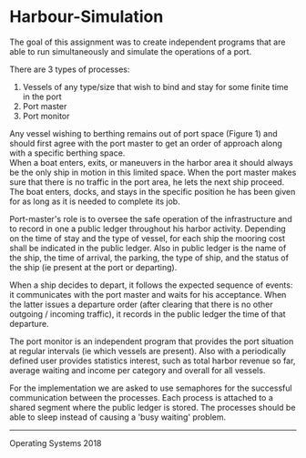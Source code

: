 # Harbour-Simulation
The goal of this assignment was to create independent programs that are able to run simultaneously and simulate the operations of a port.  

There are 3 types of processes:  
1) Vessels of any type/size that wish to bind and stay for some finite time in the port  
2) Port master  
3) Port monitor  

Any vessel wishing to berthing remains out of port space (Figure 1) and should first agree with the port master to get an order of approach along with a specific berthing space.  
When a boat enters, exits, or maneuvers in the harbor area it should
always be the only ship in motion in this limited space.
When the port master makes sure that there is no traffic in the port area, he lets the next ship proceed.
The boat enters, docks, and stays in the specific position he has been given for as long as it is needed to complete its job.  

Port-master's role is to oversee the safe operation of the infrastructure and to record in one
a public ledger throughout his harbor activity.  Depending on the time of stay and the
type of vessel, for each ship the mooring cost shall be indicated in the public ledger. Also in public
ledger is the name of the ship, the time of arrival, the parking, the type of ship, and the status
of the ship (ie present at the port or departing).  

When a ship decides to depart, it follows the expected sequence of events: it communicates with the port master and waits for his acceptance. When the latter issues a departure order
(after clearing that there is no other outgoing / incoming traffic), it records in the public ledger the time
of that departure.

The port monitor is an independent program that provides the port situation at regular intervals
(ie which vessels are present). Also with a periodically defined user provides statistics
interest, such as total harbor revenue so far, average waiting and income
per category and overall for all vessels.  

For the implementation we are asked to use semaphores for the successful communication between the processes. Each process is attached to a shared segment where the public ledger is stored. The processes should be able to sleep instead of causing a 'busy waiting' problem.

---------------
Operating Systems 2018

